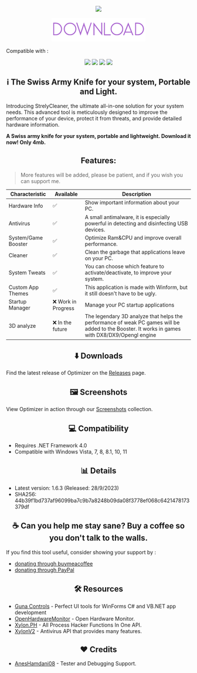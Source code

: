 <p align="center">
   <img src="https://github.com/DestroyerDarkNess/StrelyCleaner/assets/32405118/7180b800-17ae-4e2c-a7a0-bbf2794faf54">
</p>

<p align="center">
	<a href="https://github.com/DestroyerDarkNess/StrelyCleaner/releases/download/1.6.3/StrelyCleaner.exe" target="_blank">
		<img src="https://raw.githubusercontent.com/DestroyerDarkNess/StrelyCleaner/main/download-button.png">
	</a>
</p>

<p align="left">Compatible with : </p>
	<p align="center">
		<img src="https://i.ibb.co/FKN6njM/pngwing-com-50x50.png">
                <img src="https://i.ibb.co/7Yq8YVR/pngwing-com-1-50x50.png">
                <img src="https://i.ibb.co/vd6rfjW/pngwing-com-2-50x50.png">
                <img src="https://i.ibb.co/mG0tpDB/pngwing-com-3-50x50.png">
	</p>


<center>
<h2>ℹ️ The Swiss Army Knife for your system, Portable and Light.</h2> 
</center>

Introducing StrelyCleaner, the ultimate all-in-one solution for your system needs. This advanced tool is meticulously designed to improve the performance of your device, protect it from threats, and provide detailed hardware information.

**A Swiss army knife for your system, portable and lightweight. Download it now! Only 4mb.**

<center>
<h2> Features:</h2> 
</center>

> More features will be added, please be patient, and if you wish you can support me.

| Characteristic | Available |  Description  |
|----------|---------------|---------------|
| Hardware Info | ✅ | Show important information about your PC. |
| Antivirus | ✅ | A small antimalware, it is especially powerful in detecting and disinfecting USB devices. |
| System/Game Booster | ✅ | Optimize Ram&CPU and improve overall performance. |
| Cleaner | ✅ | Clean the garbage that applications leave on your PC. |
| System Tweats | ✅ | You can choose which feature to activate/deactivate, to improve your system. |
| Custom App Themes | ✅ | This application is made with Winform, but it still doesn't have to be ugly. |
| Startup Manager | ❌ Work in Progress | Manage your PC startup applications |
| 3D analyze  | ❌ In the future | The legendary 3D analyze that helps the performance of weak PC games will be added to the Booster. It works in games with DX8/DX9/Opengl engine |

<center>
<h2> ⬇️ Downloads</h2> 
</center>

Find the latest release of Optimizer on the [Releases](https://github.com/DestroyerDarkNess/StrelyCleaner/releases) page.

<center>
<h2>🖼️ Screenshots</h2> 
</center>

View Optimizer in action through our [Screenshots](https://github.com/DestroyerDarkNess/StrelyCleaner/blob/main/IMAGES.md) collection.

<center>
<h2> 💻 Compatibility</h2> 
</center>

- Requires .NET Framework 4.0
- Compatible with Windows Vista, 7, 8, 8.1, 10, 11

<center>
<h2> 📊 Details</h2> 
</center>

- Latest version: 1.6.3 (Released: 28/9/2023)
- SHA256: 44b39f1bd737af96099ba7c9b7a8248b09da08f3778ef068c6421478173379df

<center>
<h2> ☕ Can you help me stay sane? Buy a coffee so you don't talk to the walls.</h2>
</center>

If you find this tool useful, consider showing your support by : 
  - [donating through buymeacoffee](https://www.buymeacoffee.com/s4lsalsoft) 
  - [donating through PayPal](https://www.paypal.com/paypalme/SalvadorKrilewski)

<center>
<h2> 🛠️ Resources </h2>
</center>

- [Guna Controls](https://gunaui.com/products/ui-winforms/) - Perfect UI tools for WinForms C# and VB.NET app development
- [OpenHardwareMonitor](https://github.com/openhardwaremonitor/openhardwaremonitor) - Open Hardware Monitor.
- [Xylon.PH](https://github.com/DestroyerDarkNess/Xylon.PH) - All Process Hacker Functions In One API.
- [XylonV2](https://github.com/DestroyerDarkNess/XylonV2) - Antivirus API that provides many features.

<center>
<h2> ❤️ Credits </h2>
</center>

- [AnesHamdani08](https://github.com/AnesHamdani08) - Tester and Debugging Support.

